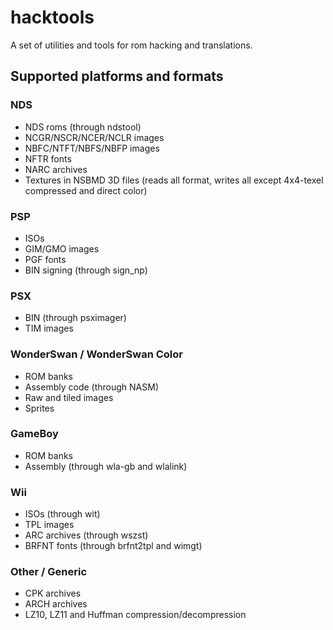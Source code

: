# hacktools
A set of utilities and tools for rom hacking and translations.

## Supported platforms and formats
### NDS
- NDS roms (through ndstool)
- NCGR/NSCR/NCER/NCLR images
- NBFC/NTFT/NBFS/NBFP images
- NFTR fonts
- NARC archives
- Textures in NSBMD 3D files (reads all format, writes all except 4x4-texel compressed and direct color)
### PSP
- ISOs
- GIM/GMO images
- PGF fonts
- BIN signing (through sign_np)
### PSX
- BIN (through psximager)
- TIM images
### WonderSwan / WonderSwan Color
- ROM banks
- Assembly code (through NASM)
- Raw and tiled images
- Sprites
### GameBoy
- ROM banks
- Assembly (through wla-gb and wlalink)
### Wii
- ISOs (through wit)
- TPL images
- ARC archives (through wszst)
- BRFNT fonts (through brfnt2tpl and wimgt)
### Other / Generic
- CPK archives
- ARCH archives
- LZ10, LZ11 and Huffman compression/decompression
